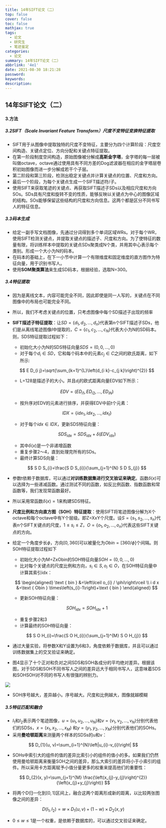 ```yaml
---
title: 14年SIFT论文（二）
top: false
cover: false
toc: false
mathjax: true
tags:
  - 论文
  - 研究生
  - 笔迹鉴定
categories:
  - 论文
summary: 14年SIFT论文（二）
abbrlink: '4e1'
date: 2021-08-30 18:21:28
password:
keywords:
description:
---
```

## 14年SIFT论文（二）

#### 3.方法

##### 3.2SIFT（Scale Invariant Feature Transform）尺度不变特征变换特征提取

- SIFT用于从图像中提取独特的尺度不变特征，主要分为四个计算阶段：尺度空间构造、关键点定位、方向分配和关键点特征提取。
- 在第一阶段制度空间构造，原始图像被分解成**高斯金字塔**，金字塔的每一层被叫做octave，octave通过使用具有不同方差的Dog滤波器在相应的金字塔层卷积初始图像而进一步分解成若干个子层。
- 第二阶段和第三阶段，检测出稳定关键点并计算关键点的位置、尺度和方向。
- 最后一个阶段，为每个关键点生成一个SIFT描述符/子。
- 使用SIFT来获取笔迹的关键点、再获取SIFT描述子SDs以及相应尺度和方向SOs。SDs具有尺度和旋转不变的性质，能够反映以关键点为中心的图像区域的结构。SOs能够保留这些结构的尺度和方向信息。这两个都是区分不同书写人的特征信息。

##### 3.3码本生成

- 给定一副手写文档图像，先通过分词得到多个单词区域WRs。对于每个WR，使用SIFT检测关键点，并提取关键点的描述子、尺度和方向。为了使特征的数量有限，将训练样本中提取的关键点SDs聚类成N个类，并用其中心表示每个类别。形成一个大小为N的码本。
- 在码本的基础上，在下一小节中计算一个有限维度和固定维度的直方图作为特征向量，用于识别书写人。
- 使用**SOM聚类算法**来生成SD码本，根据经验，选取N=300。

##### 3.4特征提取

- 因为是离线文本，内容可能完全不同，因此即使是同一人写的，关键点在不同图像中的布局也可能完全不同。

- 所以，我们不考虑关键点的位置，只考虑图像中每个SD描述子出现的频率

- **SIFT描述子特征提取**：让$SD=\{d_1,d_2,...,d_n\}$代表第n个SIFT描述子SDs，他们是从离线笔迹图像$I$中提取的，$C=\{c_1,c_2,...,c_N\}$代表大小为N的SD码本。则，SDS特征提取过程如下：

  - 初始化大小为N的SDS特征向量$SDS=(0,0,...,0)$
  - 对于每个$d_i \in SD$，它和每个码本中的元素$c_j \in C$之间的欧氏距离，如下所示:

  $$
  E D_{i j}=\sqrt{\sum_{k=1}^{L}\left(d_{i k}-c_{j k}\right)^{2}}
  $$

  - L=128是描述子的大小。并且$d_i$的欧式距离向量EDV如下所示：

  $$
  E D V=\left(E D_{i 1}, E D_{i 2}, \ldots, E D_{i N}\right)
  $$

  - 按升序对EDV的元素进行排序，并获得EDV中前t个元素：
  
  $$
  I D X=\left\{i d x_{1}, i d x_{2}, \ldots, i d x_{t}\right\}
  $$
  
  - 对于每个$idx \in IDX$，更新SDS特征向量：
  
  $$
  S D S_{i d x}=S D S_{i d x}+\delta\left(E D V_{i d x}\right)
  $$
  
  - 其中$\delta(x)$是一个非递增函数
  - 重复步骤2～4，直到处理完所有的SDs。
  - 最终计算SDS向量：
  
  $$
  S D S_{i}=\frac{S D S_{i}}{\sum_{j=1}^{N} S D S_{j}}
  $$

- 参数t依赖于数据库，可以通过**对训练数据集进行交叉验证来确定**。函数$\delta(x)$可以选择为一些递减函数。通过测试不同的函数，如反比例函数、指数函数和常函数等，我们发现常函数最好。
- 所以采用常函数$\delta(x)=1$来构建SDS特征。

- **尺度比例和方向直方图（SOH）特征提取**：使用SIFT将笔迹图像分解为X个octave和每个octave中有Y个层级。即Z=XxY个尺度。设$S=\{s_1,s_2,\ldots,s_n\}$代表n个SIFT关键点的尺度，$1 \leq s_{i} \leq Z$，$O=\{o_1,o_2,\ldots,o_n\}$代表这些SIFT关键点的方向。

- 给定一个角度步长$\phi$，方向$[0,360]$可以被量化为$Obin=[360/ \phi ]$个间隔。则SOH特征提取过程如下

  - 初始化大小为M=ZxObin的SOH特征向量$SOH=(0,0,...,0)$
  - 比对每个关键点的尺度比例和方向，$s_i\in S,o_i \in O$，在SOH特征向量中计算其索引idx：

  $$
  \begin{aligned}
  \text { bin } &=\left\lceil o_{i} / \phi\right\rceil \\
  i d x &=\text { Obin } \times\left(s_{i}-1\right)+\text { bin }
  \end{aligned}
  $$
  - 更新SOH特征向量：

  $$
  S O H_{i d x}=S O H_{i d x}+1
  $$

  - 重复步骤2和3
  - 计算最终的SOH特征向量：

  $$
  S O H_{i}=\frac{S O H_{i}}{\sum_{j=1}^{M} S O H_{j}}
  $$

- 通过大量实验，将参数X和Y设置为6和3，角度依赖于数据库，并且可以通过训练数据集上的交叉验证来确定。
- 图4显示了十个正对和负对之间SDS和SOH各成分的平均绝对差异。根据该图，对于SDS和SOH不同书写人之间的差异远大于相同书写人，这意味着SDS和SOHSOH对不同的书写人有很强的辨别力。

![](https://leng-mypic.oss-cn-beijing.aliyuncs.com/20210830132238.png)

- SOH序号越大，差异越小。序号越大。尺度和比例越大，图像就越模糊

##### 3.5特征匹配和融合

- $I_1$和$I_2$表示两个笔迹图像，$u=(u_1,u_2,\ldots,u_N)$和$v=(v_1,v_2,\ldots,v_N)$分别代表他们的SDSs，$x=\left(x_{1}, x_{2}, \ldots, x_{M}\right)$ 和$y=\left(y_{1}, y_{2}, \ldots, y_{M}\right)$分别代表他们的SOHs。
- 采用**曼哈顿距离**来测量两个样本的SDSs的u和v：

$$
D_{1}(u, v)=\sum_{i=1}^{N}\left|u_{i}-v_{i}\right|
$$

- SOHs中索引大的组件的值的差异比索引小的组件的值小的多。如果我们仍然使用曼哈顿距离来衡量SOH之间的差异，那么大索引的差异将小于小索引的组件。所以采用卡方距离赋予小值分量更多的权重来提高他们的重要性：

$$
D_{2}(x, y)=\sum_{j=1}^{M} \frac{\left(x_{j}-y_{j}\right)^{2}}{\left(x_{j}+y_{j}\right)}
$$

- 将两个D归一化到$[0,1]$区间上，融合这两个距离形成新的距离，以比较两张图像之间的差异：

$$
D\left(I_{1}, I_{2}\right)=w \times D_{1}(u, v)+(1-w) \times D_{2}(x, y)
$$

- $0 \leq w \leq 1$是一个权重，是依赖于数据库的，可以通过交叉验证来确定。